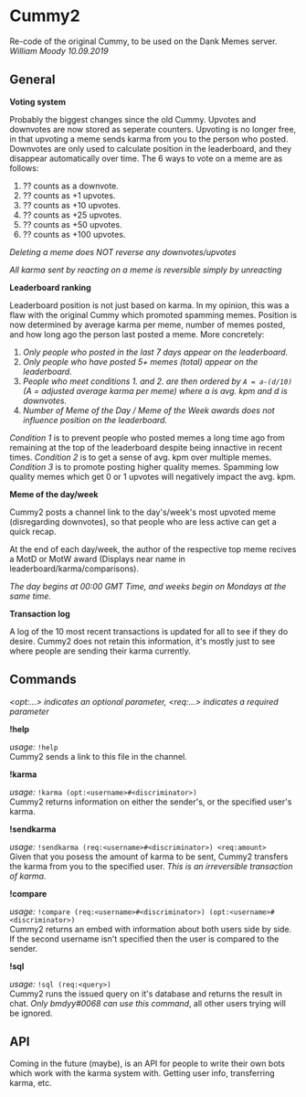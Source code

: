 # Cummy2

Re-code of the original Cummy, to be used on the Dank Memes server. <br>
_William Moody 10.09.2019_ <br>

## General

**Voting system**

Probably the biggest changes since the old Cummy. Upvotes and downvotes are now stored as seperate counters. Upvoting is no longer free, in that upvoting a meme sends karma from you to the person who posted. Downvotes are only used to calculate position in the leaderboard, and they disappear automatically over time. The 6 ways to vote on a meme are as follows:

1. ?? counts as a downvote.
2. ?? counts as +1 upvotes.
3. ?? counts as +10 upvotes.
4. ?? counts as +25 upvotes.
5. ?? counts as +50 upvotes.
6. ?? counts as +100 upvotes.

_Deleting a meme does NOT reverse any downvotes/upvotes_

_All karma sent by reacting on a meme is reversible simply by unreacting_

**Leaderboard ranking**

Leaderboard position is not just based on karma. In my opinion, this was a flaw with the original Cummy which promoted spamming memes. Position is now determined by average karma per meme, number of memes posted, and how long ago the person last posted a meme. More concretely:

1. _Only people who posted in the last 7 days appear on the leaderboard._
2. _Only people who have posted 5+ memes (total) appear on the leaderboard._
3. _People who meet conditions 1. and 2. are then ordered by `A = a-(d/10)` (A = adjusted average karma per meme) where a is avg. kpm and d is downvotes._
4. _Number of Meme of the Day / Meme of the Week awards does not influence position on the leaderboard._

_Condition 1_ is to prevent people who posted memes a long time ago from remaining at the top of the leaderboard despite being innactive in recent times. _Condition 2_ is to get a sense of avg. kpm over multiple memes. _Condition 3_ is to promote posting higher quality memes. Spamming low quality memes which get 0 or 1 upvotes will negatively impact the avg. kpm.

**Meme of the day/week**

Cummy2 posts a channel link to the day's/week's most upvoted meme (disregarding downvotes), so that people who are less active can get a quick recap.

At the end of each day/week, the author of the respective top meme recives a MotD or MotW award (Displays near name in leaderboard/karma/comparisons).

_The day begins at 00:00 GMT Time, and weeks begin on Mondays at the same time._

**Transaction log**

A log of the 10 most recent transactions is updated for all to see if they do desire. Cummy2 does not retain this information, it's mostly just to see where people are sending their karma currently.

## Commands
_\<opt:...\> indicates an optional parameter, \<req:...\> indicates a required parameter_

**!help**

_usage:_ `!help` <br>
Cummy2 sends a link to this file in the channel.


**!karma**

_usage:_ `!karma (opt:<username>#<discriminator>)` <br>
Cummy2 returns information on either the sender's, or the specified user's karma.


**!sendkarma**

_usage:_ `!sendkarma (req:<username>#<discriminator>) <req:amount>` <br>
Given that you posess the amount of karma to be sent, Cummy2 transfers the karma from you to the specified user. 
_This is an irreversible transaction of karma._

**!compare**

_usage:_ `!compare (req:<username>#<discriminator>) (opt:<username>#<discriminator>)` <br>
Cummy2 returns an embed with information about both users side by side. If the second username isn't specified then the user is compared to the sender.

**!sql**

_usage:_ `!sql (req:<query>)` <br>
Cummy2 runs the issued query on it's database and returns the result in chat. *Only bmdyy#0068 can use this command*, all other users trying will be ignored.

## API

Coming in the future (maybe), is an API for people to write their own bots which work with the karma system with. Getting user info, transferring karma, etc.
